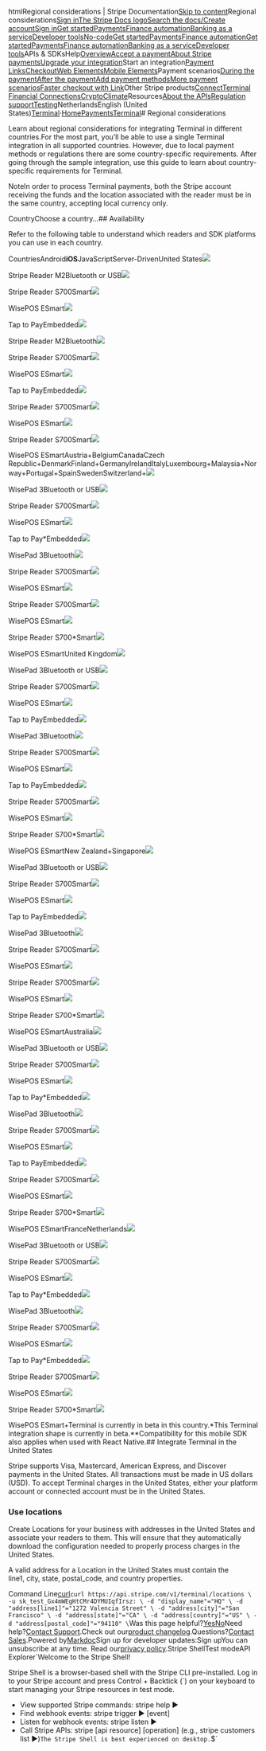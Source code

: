 htmlRegional considerations | Stripe Documentation[Skip to content](#main-content)Regional considerations[Sign in](https://dashboard.stripe.com/login?redirect=https%3A%2F%2Fdocs.stripe.com%2Fterminal%2Fpayments%2Fregional)[The Stripe Docs logo](/)[Search the docs/](#)[Create account](https://dashboard.stripe.com/register)[Sign in](https://dashboard.stripe.com/login?redirect=https%3A%2F%2Fdocs.stripe.com%2Fterminal%2Fpayments%2Fregional)[Get started](/get-started)[Payments](/payments)[Finance automation](/finance-automation)[Banking as a service](/financial-services)[Developer tools](/development)[No-code](/no-code)[Get started](/get-started)[Payments](/payments)[Finance automation](/finance-automation)[](#)[Get started](/get-started)[Payments](/payments)[Finance automation](/finance-automation)[Banking as a service](/financial-services)[Developer tools](/development)[](#)APIs & SDKsHelp[Overview](/docs/payments)[Accept a payment](#)[About Stripe payments](#)[Upgrade your integration](/docs/payments/upgrades)Start an integration[Payment Links](#)[Checkout](#)[Web Elements](#)[Mobile Elements](#)Payment scenarios[During the payment](#)[After the payment](#)[Add payment methods](#)[More payment scenarios](#)[Faster checkout with Link](#)Other Stripe products[Connect](#)[Terminal](#)
[Financial Connections](#)[Crypto](#)[Climate](#)Resources[About the APIs](#)[Regulation support](#)[Testing](/docs/testing)NetherlandsEnglish (United States)[](#)[](#)[Terminal](/terminal)·[Home](/docs)[Payments](/docs/payments)[Terminal](/docs/terminal)# Regional considerations

Learn about regional considerations for integrating Terminal in different countries.​​For the most part, you’ll be able to use a single Terminal integration in all supported countries. However, due to local payment methods or regulations there are some country-specific requirements. After going through the sample integration, use this guide to learn about country-specific requirements for Terminal.

NoteIn order to process Terminal payments, both the Stripe account receiving the funds and the location associated with the reader must be in the same country, accepting local currency only.

CountryChoose a country…## Availability

Refer to the following table to understand which readers and SDK platforms you can use in each country.

CountriesAndroid**iOS**JavaScriptServer-DrivenUnited States![](https://b.stripecdn.com/docs-statics-srv/assets/84052c4398178d23ae59cfdfd4c1a4e3.png)

Stripe Reader M2Bluetooth or USB![](https://b.stripecdn.com/docs-statics-srv/assets/42b650b92fa5647632d194573102d0e3.png)

Stripe Reader S700Smart![](https://b.stripecdn.com/docs-statics-srv/assets/82164fdc231fdbe1b4e24dfc17c9ac63.png)

WisePOS ESmart![](https://b.stripecdn.com/docs-statics-srv/assets/cbf74926d4a083809dadd9b11bd16740.png)

Tap to PayEmbedded![](https://b.stripecdn.com/docs-statics-srv/assets/84052c4398178d23ae59cfdfd4c1a4e3.png)

Stripe Reader M2Bluetooth![](https://b.stripecdn.com/docs-statics-srv/assets/42b650b92fa5647632d194573102d0e3.png)

Stripe Reader S700Smart![](https://b.stripecdn.com/docs-statics-srv/assets/82164fdc231fdbe1b4e24dfc17c9ac63.png)

WisePOS ESmart![](https://b.stripecdn.com/docs-statics-srv/assets/cbf74926d4a083809dadd9b11bd16740.png)

Tap to PayEmbedded![](https://b.stripecdn.com/docs-statics-srv/assets/42b650b92fa5647632d194573102d0e3.png)

Stripe Reader S700Smart![](https://b.stripecdn.com/docs-statics-srv/assets/82164fdc231fdbe1b4e24dfc17c9ac63.png)

WisePOS ESmart![](https://b.stripecdn.com/docs-statics-srv/assets/42b650b92fa5647632d194573102d0e3.png)

Stripe Reader S700Smart![](https://b.stripecdn.com/docs-statics-srv/assets/82164fdc231fdbe1b4e24dfc17c9ac63.png)

WisePOS ESmartAustria+BelgiumCanadaCzech Republic+DenmarkFinland+GermanyIrelandItalyLuxembourg+Malaysia+Norway+Portugal+SpainSwedenSwitzerland+![](https://b.stripecdn.com/docs-statics-srv/assets/ba9684bdc9a5096c66da38a228968305.png)

WisePad 3Bluetooth or USB![](https://b.stripecdn.com/docs-statics-srv/assets/42b650b92fa5647632d194573102d0e3.png)

Stripe Reader S700Smart![](https://b.stripecdn.com/docs-statics-srv/assets/82164fdc231fdbe1b4e24dfc17c9ac63.png)

WisePOS ESmart![](https://b.stripecdn.com/docs-statics-srv/assets/cbf74926d4a083809dadd9b11bd16740.png)

Tap to Pay*Embedded![](https://b.stripecdn.com/docs-statics-srv/assets/ba9684bdc9a5096c66da38a228968305.png)

WisePad 3Bluetooth![](https://b.stripecdn.com/docs-statics-srv/assets/42b650b92fa5647632d194573102d0e3.png)

Stripe Reader S700Smart![](https://b.stripecdn.com/docs-statics-srv/assets/82164fdc231fdbe1b4e24dfc17c9ac63.png)

WisePOS ESmart![](https://b.stripecdn.com/docs-statics-srv/assets/42b650b92fa5647632d194573102d0e3.png)

Stripe Reader S700Smart![](https://b.stripecdn.com/docs-statics-srv/assets/82164fdc231fdbe1b4e24dfc17c9ac63.png)

WisePOS ESmart![](https://b.stripecdn.com/docs-statics-srv/assets/42b650b92fa5647632d194573102d0e3.png)

Stripe Reader S700*Smart![](https://b.stripecdn.com/docs-statics-srv/assets/82164fdc231fdbe1b4e24dfc17c9ac63.png)

WisePOS ESmartUnited Kingdom![](https://b.stripecdn.com/docs-statics-srv/assets/ba9684bdc9a5096c66da38a228968305.png)

WisePad 3Bluetooth or USB![](https://b.stripecdn.com/docs-statics-srv/assets/42b650b92fa5647632d194573102d0e3.png)

Stripe Reader S700Smart![](https://b.stripecdn.com/docs-statics-srv/assets/82164fdc231fdbe1b4e24dfc17c9ac63.png)

WisePOS ESmart![](https://b.stripecdn.com/docs-statics-srv/assets/cbf74926d4a083809dadd9b11bd16740.png)

Tap to PayEmbedded![](https://b.stripecdn.com/docs-statics-srv/assets/ba9684bdc9a5096c66da38a228968305.png)

WisePad 3Bluetooth![](https://b.stripecdn.com/docs-statics-srv/assets/42b650b92fa5647632d194573102d0e3.png)

Stripe Reader S700Smart![](https://b.stripecdn.com/docs-statics-srv/assets/82164fdc231fdbe1b4e24dfc17c9ac63.png)

WisePOS ESmart![](https://b.stripecdn.com/docs-statics-srv/assets/cbf74926d4a083809dadd9b11bd16740.png)

Tap to PayEmbedded![](https://b.stripecdn.com/docs-statics-srv/assets/42b650b92fa5647632d194573102d0e3.png)

Stripe Reader S700Smart![](https://b.stripecdn.com/docs-statics-srv/assets/82164fdc231fdbe1b4e24dfc17c9ac63.png)

WisePOS ESmart![](https://b.stripecdn.com/docs-statics-srv/assets/42b650b92fa5647632d194573102d0e3.png)

Stripe Reader S700*Smart![](https://b.stripecdn.com/docs-statics-srv/assets/82164fdc231fdbe1b4e24dfc17c9ac63.png)

WisePOS ESmartNew Zealand+Singapore![](https://b.stripecdn.com/docs-statics-srv/assets/ba9684bdc9a5096c66da38a228968305.png)

WisePad 3Bluetooth or USB![](https://b.stripecdn.com/docs-statics-srv/assets/42b650b92fa5647632d194573102d0e3.png)

Stripe Reader S700Smart![](https://b.stripecdn.com/docs-statics-srv/assets/82164fdc231fdbe1b4e24dfc17c9ac63.png)

WisePOS ESmart![](https://b.stripecdn.com/docs-statics-srv/assets/cbf74926d4a083809dadd9b11bd16740.png)

Tap to PayEmbedded![](https://b.stripecdn.com/docs-statics-srv/assets/ba9684bdc9a5096c66da38a228968305.png)

WisePad 3Bluetooth![](https://b.stripecdn.com/docs-statics-srv/assets/42b650b92fa5647632d194573102d0e3.png)

Stripe Reader S700Smart![](https://b.stripecdn.com/docs-statics-srv/assets/82164fdc231fdbe1b4e24dfc17c9ac63.png)

WisePOS ESmart![](https://b.stripecdn.com/docs-statics-srv/assets/42b650b92fa5647632d194573102d0e3.png)

Stripe Reader S700Smart![](https://b.stripecdn.com/docs-statics-srv/assets/82164fdc231fdbe1b4e24dfc17c9ac63.png)

WisePOS ESmart![](https://b.stripecdn.com/docs-statics-srv/assets/42b650b92fa5647632d194573102d0e3.png)

Stripe Reader S700*Smart![](https://b.stripecdn.com/docs-statics-srv/assets/82164fdc231fdbe1b4e24dfc17c9ac63.png)

WisePOS ESmartAustralia![](https://b.stripecdn.com/docs-statics-srv/assets/ba9684bdc9a5096c66da38a228968305.png)

WisePad 3Bluetooth or USB![](https://b.stripecdn.com/docs-statics-srv/assets/42b650b92fa5647632d194573102d0e3.png)

Stripe Reader S700Smart![](https://b.stripecdn.com/docs-statics-srv/assets/82164fdc231fdbe1b4e24dfc17c9ac63.png)

WisePOS ESmart![](https://b.stripecdn.com/docs-statics-srv/assets/cbf74926d4a083809dadd9b11bd16740.png)

Tap to Pay*Embedded![](https://b.stripecdn.com/docs-statics-srv/assets/ba9684bdc9a5096c66da38a228968305.png)

WisePad 3Bluetooth![](https://b.stripecdn.com/docs-statics-srv/assets/42b650b92fa5647632d194573102d0e3.png)

Stripe Reader S700Smart![](https://b.stripecdn.com/docs-statics-srv/assets/82164fdc231fdbe1b4e24dfc17c9ac63.png)

WisePOS ESmart![](https://b.stripecdn.com/docs-statics-srv/assets/cbf74926d4a083809dadd9b11bd16740.png)

Tap to PayEmbedded![](https://b.stripecdn.com/docs-statics-srv/assets/42b650b92fa5647632d194573102d0e3.png)

Stripe Reader S700Smart![](https://b.stripecdn.com/docs-statics-srv/assets/82164fdc231fdbe1b4e24dfc17c9ac63.png)

WisePOS ESmart![](https://b.stripecdn.com/docs-statics-srv/assets/42b650b92fa5647632d194573102d0e3.png)

Stripe Reader S700*Smart![](https://b.stripecdn.com/docs-statics-srv/assets/82164fdc231fdbe1b4e24dfc17c9ac63.png)

WisePOS ESmartFranceNetherlands![](https://b.stripecdn.com/docs-statics-srv/assets/ba9684bdc9a5096c66da38a228968305.png)

WisePad 3Bluetooth or USB![](https://b.stripecdn.com/docs-statics-srv/assets/42b650b92fa5647632d194573102d0e3.png)

Stripe Reader S700Smart![](https://b.stripecdn.com/docs-statics-srv/assets/82164fdc231fdbe1b4e24dfc17c9ac63.png)

WisePOS ESmart![](https://b.stripecdn.com/docs-statics-srv/assets/cbf74926d4a083809dadd9b11bd16740.png)

Tap to Pay*Embedded![](https://b.stripecdn.com/docs-statics-srv/assets/ba9684bdc9a5096c66da38a228968305.png)

WisePad 3Bluetooth![](https://b.stripecdn.com/docs-statics-srv/assets/42b650b92fa5647632d194573102d0e3.png)

Stripe Reader S700Smart![](https://b.stripecdn.com/docs-statics-srv/assets/82164fdc231fdbe1b4e24dfc17c9ac63.png)

WisePOS ESmart![](https://b.stripecdn.com/docs-statics-srv/assets/cbf74926d4a083809dadd9b11bd16740.png)

Tap to Pay*Embedded![](https://b.stripecdn.com/docs-statics-srv/assets/42b650b92fa5647632d194573102d0e3.png)

Stripe Reader S700Smart![](https://b.stripecdn.com/docs-statics-srv/assets/82164fdc231fdbe1b4e24dfc17c9ac63.png)

WisePOS ESmart![](https://b.stripecdn.com/docs-statics-srv/assets/42b650b92fa5647632d194573102d0e3.png)

Stripe Reader S700*Smart![](https://b.stripecdn.com/docs-statics-srv/assets/82164fdc231fdbe1b4e24dfc17c9ac63.png)

WisePOS ESmart+Terminal is currently in beta in this country.*This Terminal integration shape is currently in beta.**Compatibility for this mobile SDK also applies when used with React Native.## Integrate Terminal in the United States

Stripe supports Visa, Mastercard, American Express,  and Discover payments in the United States. All transactions must be made in US dollars (USD). To accept Terminal charges in the United States, either your platform account or connected account must be in the United States.

### Use locations

Create Locations for your business with addresses in the United States and associate your readers to them. This will ensure that they automatically download the configuration needed to properly process charges in the United States.

A valid address for a Location in the United States must contain the line1, city, state, postal_code, and country properties.

Command Line[curl](#)`curl https://api.stripe.com/v1/terminal/locations \
  -u sk_test_Gx4mWEgHtCMr4DYMUIqfIrsz: \
  -d "display_name"="HQ" \
  -d "address[line1]"="1272 Valencia Street" \
  -d "address[city]"="San Francisco" \
  -d "address[state]"="CA" \
  -d "address[country]"="US" \
  -d "address[postal_code]"="94110" \`Was this page helpful?[Yes](#)[No](#)Need help?[Contact Support](https://support.stripe.com/).Check out our[product changelog](https://stripe.com/blog/changelog).Questions?[Contact Sales](https://stripe.com/contact/sales).Powered by[Markdoc](https://markdoc.dev)Sign up for developer updates:Sign upYou can unsubscribe at any time. Read our[privacy policy](https://stripe.com/privacy).Stripe ShellTest modeAPI Explorer[](https://stripe.com/docs/stripe-cli#install)`Welcome to the Stripe Shell!

Stripe Shell is a browser-based shell with the Stripe CLI pre-installed. Log in to your
Stripe account and press Control + Backtick (`) on your keyboard to start managing your Stripe
resources in test mode.

- View supported Stripe commands: stripe help ▶️
- Find webhook events: stripe trigger ▶️ [event]
- Listen for webhook events: stripe listen ▶
- Call Stripe APIs: stripe [api resource] [operation] (e.g., stripe customers list ▶️)`The Stripe Shell is best experienced on desktop.`$`